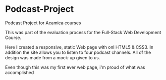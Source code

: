 # Podcast-Project

Podcast Project for Acamica courses

This was part of the evaluation process for the Full-Stack Web Development Course.

Here I created a responsive, static Web page with onl HTML5 & CSS3. In addition the site allows you to listen to four podcast channels.
All of the design was made from a mock-up given to us.

Even though this was my first ever web page, i'm proud of what was accomplished
